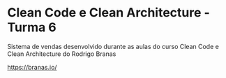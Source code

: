 # Clean Code e Clean Architecture - Turma 6

Sistema de vendas desenvolvido durante as aulas do curso Clean Code e Clean Architecture do Rodrigo Branas

https://branas.io/
